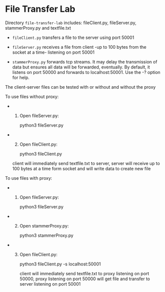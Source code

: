 # File Transfer Lab

Directory `file-transfer-lab` includes: 
fileClient.py, fileServer.py, stammerProxy.py and textfile.txt

*   `fileClient.py` transfers a file to the server using port 50001

*   `fileServer.py` receives a file from client -up to 100 bytes from the socket at a time- listening on port 50001

*   `stammerProxy.py` forwards tcp streams. It may delay the transmission of data but ensures all data will be forwarded, eventually.
   By default,
   it listens on port 50000 and forwards to localhost:50001.  Use the -?
   option for help.

The client-server files can be tested with or without and without the proxy

To use files without proxy: 

* 1. Open fileServer.py:

        python3 fileServer.py

* 2. Open fileClient.py:

        python3 fileClient.py

    client will immediately send textfile.txt to server, server will receive up to 100 bytes at a time
form socket and will write data to create new file

To use files with proxy: 

* 1. Open fileServer.py:

        python3 fileServer.py

* 2. Open stammerProxy.py:  

        python3 stammerProxy.py

* 3. Open fileClient.py:

        python3 fileClient.py -s localhost:50001

        client will immediately send textfile.txt to proxy listening on port 50000, proxy listening on port 50000 will get file and transfer to server listening on port 50001